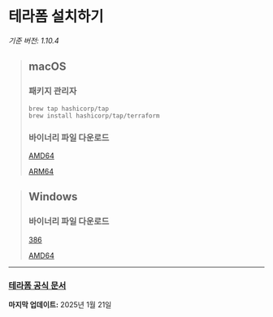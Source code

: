 # 테라폼 설치하기

_기준 버전: 1.10.4_

> ## macOS
> 
> ### 패키지 관리자
> 
> ``` shell
> brew tap hashicorp/tap
> brew install hashicorp/tap/terraform
> ```
> 
> ### 바이너리 파일 다운로드
> [AMD64](https://releases.hashicorp.com/terraform/1.10.4/terraform_1.10.4_darwin_amd64.zip)
>
> [ARM64](https://releases.hashicorp.com/terraform/1.10.4/terraform_1.10.4_darwin_arm64.zip)

> ## Windows
>
> ### 바이너리 파일 다운로드
> [386](https://releases.hashicorp.com/terraform/1.10.4/terraform_1.10.4_windows_386.zip)
>
> [AMD64](https://releases.hashicorp.com/terraform/1.10.4/terraform_1.10.4_windows_amd64.zip)

---

### [테라폼 공식 문서](https://developer.hashicorp.com/terraform/install)

**마지막 업데이트:** 2025년 1월 21일